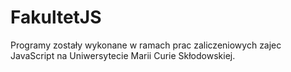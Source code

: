 # FakultetJS
Programy zostały wykonane w ramach prac zaliczeniowych zajec JavaScript na Uniwersytecie Marii Curie Skłodowskiej.
